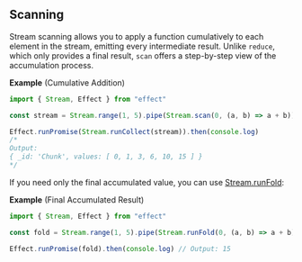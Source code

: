 ## Scanning

Stream scanning allows you to apply a function cumulatively to each element in the stream, emitting every intermediate result. Unlike `reduce`, which only provides a final result, `scan` offers a step-by-step view of the accumulation process.

**Example** (Cumulative Addition)

```ts twoslash
import { Stream, Effect } from "effect"

const stream = Stream.range(1, 5).pipe(Stream.scan(0, (a, b) => a + b))

Effect.runPromise(Stream.runCollect(stream)).then(console.log)
/*
Output:
{ _id: 'Chunk', values: [ 0, 1, 3, 6, 10, 15 ] }
*/
```

If you need only the final accumulated value, you can use [Stream.runFold](/docs/stream/consuming-streams/#using-a-fold-operation):

**Example** (Final Accumulated Result)

```ts twoslash
import { Stream, Effect } from "effect"

const fold = Stream.range(1, 5).pipe(Stream.runFold(0, (a, b) => a + b))

Effect.runPromise(fold).then(console.log) // Output: 15
```
